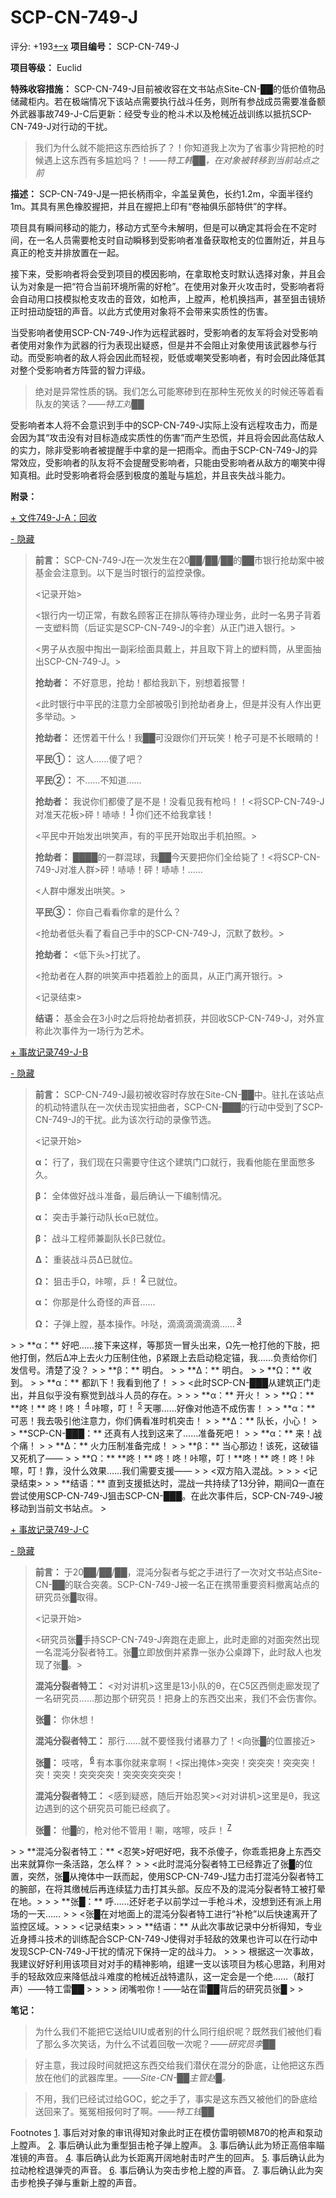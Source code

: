 # SCP-CN-749-J
                        


评分: +193<a shape='rect' title='&#25105;&#21916;&#27426;' href='javascript:;' onclick='WIKIDOT.modules.PageRateWidgetModule.listeners.rate(event, 1)'>+</a><a shape='rect' title='&#25105;&#19981;&#21916;&#27426;' href='javascript:;' onclick='WIKIDOT.modules.PageRateWidgetModule.listeners.rate(event, -1)'>&#8211;</a><a shape='rect' title='&#21462;&#28040;&#25105;&#30340;&#25237;&#31080;' href='javascript:;' onclick='WIKIDOT.modules.PageRateWidgetModule.listeners.cancelVote(event)'>x</a>
**项目编号：** SCP-CN-749-J

**项目等级：** Euclid

**特殊收容措施：** SCP-CN-749-J目前被收容在文书站点Site-CN-██的低价值物品储藏柜内。若在极端情况下该站点需要执行战斗任务，则所有参战成员需要准备额外武器事故749-J-C后更新：经受专业的枪斗术以及枪械近战训练以抵抗SCP-CN-749-J对行动的干扰。


> 我们为什么就不能把这东西给拆了？！你知道我上次为了省事少背把枪的时候遇上这东西有多尴尬吗？！——*特工韩██，在对象被转移到当前站点之前* 
> 

**描述：** SCP-CN-749-J是一把长柄雨伞，伞盖呈黄色，长约1.2m，伞面半径约1m。其具有黑色橡胶握把，并且在握把上印有“卷袖俱乐部特供”的字样。

项目具有瞬间移动的能力，移动方式至今未解明，但是可以确定其将会在不定时间，在一名人员需要枪支时自动瞬移到受影响者准备获取枪支的位置附近，并且与真正的枪支并排放置在一起。

接下来，受影响者将会受到项目的模因影响，在拿取枪支时默认选择对象，并且会认为对象是一把“符合当前环境所需的好枪”。在使用对象开火攻击时，受影响者将会自动用口技模拟枪支攻击的音效，如枪声，上膛声，枪机换挡声，甚至狙击镜矫正时扭动旋钮的声音。以此方式使用对象将不会带来实质性的伤害。

当受影响者使用SCP-CN-749-J作为远程武器时，受影响者的友军将会对受影响者使用对象作为武器的行为表现出疑惑，但是并不会阻止对象使用该武器参与行动。而受影响者的敌人将会因此而轻视，贬低或嘲笑受影响者，有时会因此降低其对整个受影响者方阵营的智力评级。


> 绝对是异常性质的锅。我们怎么可能寒碜到在那种生死攸关的时候还等着看队友的笑话？——*特工刘██* 
> 

受影响者本人将不会意识到手中的SCP-CN-749-J实际上没有远程攻击力，而是会因为其“攻击没有对目标造成实质性的伤害”而产生恐慌，并且将会因此高估敌人的实力，除非受影响者被提醒手中拿的是一把雨伞。而由于SCP-CN-749-J的异常效应，受影响者的队友将不会提醒受影响者，只能由受影响者从敌方的嘲笑中得知真相。此时受影响者将会感到极度的羞耻与尴尬，并且丧失战斗能力。

**附录：** 


<a shape='rect' class='collapsible-block-link' href='javascript:;'>+&#160;&#25991;&#20214;749-J-A&#65306;&#22238;&#25910;</a>

<a shape='rect' class='collapsible-block-link' href='javascript:;'>-&#160;&#38544;&#34255;</a>


> **前言：** SCP-CN-749-J在一次发生在20██/██/██的██市银行抢劫案中被基金会注意到。以下是当时银行的监控录像。
> 
> <记录开始>
> 
> <银行内一切正常，有数名顾客正在排队等待办理业务，此时一名男子背着一支塑料筒（后证实是SCP-CN-749-J的伞套）从正门进入银行。>
> 
> <男子从衣服中掏出一副彩绘面具戴上，并且取下背上的塑料筒，从里面抽出SCP-CN-749-J。>
> 
> **抢劫者：** 不好意思，抢劫！都给我趴下，别想着报警！
> 
> <此时银行中平民的注意力全部被吸引到抢劫者身上，但是并没有人作出更多举动。>
> 
> **抢劫者：** 还愣着干什么！我██可没跟你们开玩笑！枪子可是不长眼睛的！
> 
> **平民①：** 这人……傻了吧？
> 
> **平民②：** 不……不知道……
> 
> **抢劫者：** 我说你们都傻了是不是！没看见我有枪吗！！<将SCP-CN-749-J对准天花板>砰！哧哧！<sup class='footnoteref'>
 <a shape='rect' class='footnoteref' id='footnoteref-1' href='javascript:;' onclick='WIKIDOT.page.utils.scrollToReference(&apos;footnote-1&apos;)'>1</a>
</sup>你们还不给我拿钱！
> 
> <平民中开始发出哄笑声，有的平民开始取出手机拍照。>
> 
> **抢劫者：** ████的一群混球，我██今天要把你们全给毙了！<将SCP-CN-749-J对准人群>砰！哧哧！砰！哧哧！……
> 
> <人群中爆发出哄笑。>
> 
> **平民③：** 你自己看看你拿的是什么？
> 
> <抢劫者低头看了看自己手中的SCP-CN-749-J，沉默了数秒。>
> 
> **抢劫者：** <低下头>打扰了。
> 
> <抢劫者在人群的哄笑声中捂着脸上的面具，从正门离开银行。>
> 
> <记录结束>
> 
> **结语：** 基金会在3小时之后将抢劫者抓获，并回收SCP-CN-749-J，对外宣称此次事件为一场行为艺术。
> 





<a shape='rect' class='collapsible-block-link' href='javascript:;'>+&#160;&#20107;&#25925;&#35760;&#24405;749-J-B</a>

<a shape='rect' class='collapsible-block-link' href='javascript:;'>-&#160;&#38544;&#34255;</a>


> **前言：** SCP-CN-749-J最初被收容时存放在Site-CN-██中。驻扎在该站点的机动特遣队在一次伏击现实扭曲者，SCP-CN-███的行动中受到了SCP-CN-749-J的干扰。此为该次行动的录像节选。
> 
> <记录开始>
> 
> **α：** 行了，我们现在只需要守住这个建筑门口就行，我看他能在里面憋多久。
> 
> **β：** 全体做好战斗准备，最后确认一下编制情况。
> 
> **α：** 突击手兼行动队长α已就位。
> 
> **β：** 战斗工程师兼副队长β已就位。
> 
> **Δ：** 重装战斗员Δ已就位。
> 
> **Ω：** 狙击手Ω，咔嚓，乒！<sup class='footnoteref'>
 <a shape='rect' class='footnoteref' id='footnoteref-2' href='javascript:;' onclick='WIKIDOT.page.utils.scrollToReference(&apos;footnote-2&apos;)'>2</a>
</sup>已就位。
> 
> **α：** 你那是什么奇怪的声音……
> 
> **Ω：** 子弹上膛，基本操作。咔哒，滴滴滴滴滴滴……<sup class='footnoteref'>
 <a shape='rect' class='footnoteref' id='footnoteref-3' href='javascript:;' onclick='WIKIDOT.page.utils.scrollToReference(&apos;footnote-3&apos;)'>3</a>
</sup>
> 
> **α：** 好吧……接下来这样，等那货一冒头出来，Ω先一枪打他的下肢，把他打倒，然后Δ冲上去火力压制住他，β紧跟上去启动稳定锚，我……负责给你们发信号。清楚了没？
> 
> **β：** 明白。
> 
> **Δ：** 明白。
> 
> **Ω：** 收到。
> 
> **α：** 都趴下！我看到他了！
> 
> <此时SCP-CN-███从建筑正门走出，并且似乎没有察觉到战斗人员的存在。>
> 
> **α：** 开火！
> 
> **Ω：**  **咚！**  咚！咚！<sup class='footnoteref'>
 <a shape='rect' class='footnoteref' id='footnoteref-4' href='javascript:;' onclick='WIKIDOT.page.utils.scrollToReference(&apos;footnote-4&apos;)'>4</a>
</sup>咔嚓，叮！<sup class='footnoteref'>
 <a shape='rect' class='footnoteref' id='footnoteref-5' href='javascript:;' onclick='WIKIDOT.page.utils.scrollToReference(&apos;footnote-5&apos;)'>5</a>
</sup>天哪……好像对他造不成伤害！
> 
> **α：** 可恶！我去吸引他注意力，你们俩看准时机突击！
> 
> **Δ：** 队长，小心！
> 
> **SCP-CN-███：** 还真有人找到这来了……准备死吧！
> 
> **α：** 来！战个痛！
> 
> **Δ：** 火力压制准备完成！
> 
> **β：** 当心那边！该死，这破锚又死机了——
> 
> **Ω：**  **咚！**  咚！咚！咔嚓，叮！**咚！**  咚！咚！咔嚓，叮！靠，没什么效果……我们需要支援——
> 
> <双方陷入混战。>
> 
> <记录结束>
> 
> **结语：** 直到支援抵达时，混战一共持续了13分钟，期间Ω一直在尝试使用SCP-CN-749-J狙击SCP-CN-███。在此次事件后，SCP-CN-749-J被移动到当前文书站点。
> 





<a shape='rect' class='collapsible-block-link' href='javascript:;'>+&#160;&#20107;&#25925;&#35760;&#24405;749-J-C</a>

<a shape='rect' class='collapsible-block-link' href='javascript:;'>-&#160;&#38544;&#34255;</a>


> **前言：** 于20██/██/██，混沌分裂者与蛇之手进行了一次对文书站点Site-CN-██的联合突袭。SCP-CN-749-J被一名正在携带重要资料撤离站点的研究员张█取得。
> 
> <记录开始>
> 
> <研究员张█手持SCP-CN-749-J奔跑在走廊上，此时走廊的对面突然出现一名混沌分裂者特工。张█立即放倒并紧靠一张办公桌蹲下，此时敌人也发现了张█。>
> 
> **混沌分裂者特工：** <对对讲机>这里是13小队的θ，在C5区西侧走廊发现了一名研究员……那边那个研究员！把身上的东西交出来，我们不会伤害你。
> 
> **张█：** 你休想！
> 
> **混沌分裂者特工：** 那行……就不要怪我付诸暴力了！<向张█的位置接近>
> 
> **张█：** 吱喀，<sup class='footnoteref'>
 <a shape='rect' class='footnoteref' id='footnoteref-6' href='javascript:;' onclick='WIKIDOT.page.utils.scrollToReference(&apos;footnote-6&apos;)'>6</a>
</sup>有本事你就来拿啊！<探出掩体>突突！突突突！突突突！突！突突！突突突突！突突突突突突！
> 
> **混沌分裂者特工：** <感到疑惑，随后开始忍笑><对对讲机>这里是θ，我这边遇到的这个研究员可能已经疯了。
> 
> **张█：** 他█的，枪对他不管用！唰，喀嚓，吱乒！<sup class='footnoteref'>
 <a shape='rect' class='footnoteref' id='footnoteref-7' href='javascript:;' onclick='WIKIDOT.page.utils.scrollToReference(&apos;footnote-7&apos;)'>7</a>
</sup>
> 
> **混沌分裂者特工：** <忍笑>好吧好吧，我不杀傻子，你乖乖把身上东西交出来就算你一条活路，怎么样？
> 
> <此时混沌分裂者特工已经靠近了张█的位置，突然，张█从掩体中一跃而起，使用SCP-CN-749-J猛力击打混沌分裂者特工的腕部，在将其缴械后再连续猛力击打其头部。反应不及的混沌分裂者特工被打晕在地。>
> 
> **张█：** 呼……还好老子以前学过一手枪斗术，没想到还有派上用场的一天……
> 
> <张█在对地面上的混沌分裂者特工进行“补枪”以后快速离开了监控区域。>
> 
> <记录结束>
> 
> **结语：** 从此次事故记录中分析得知，专业近身搏斗技术的训练配合SCP-CN-749-J使得对手轻敌的效果也许可以在行动中发现SCP-CN-749-J干扰的情况下保持一定的战斗力。
> 
> 
> 根据这一次事故，我建议好好利用该项目对对手的精神影响，组建一支以该项目为核心思路，利用对手的轻敌效应来降低战斗难度的枪械近战特遣队，这一定会是一个绝……（敲打声）——特工雷██
> 
> 
> 
> 闭嘴啦你！——站在雷██背后的研究员张█
> 
> 




**笔记：** 


> 为什么我们不能把它送给UIU或者别的什么同行组织呢？既然我们被他们看了那么多次笑话，为什么不试着回敬一次呢？——*研究员李██* 
> 


> 好主意，我过段时间就把这东西交给我们潜伏在混分的卧底，让他把这东西放在他们的武器库里。——*Site-CN-██主管赵█。* 
> 


> 不用，我们已经试过给GOC，蛇之手了，事实是这东西又被他们的卧底给送回来了。冤冤相报何时了啊。——*特工钱██* 
> 



Footnotes
<a shape='rect' href='javascript:;' onclick='WIKIDOT.page.utils.scrollToReference(&apos;footnoteref-1&apos;)'>1</a>. 事后对对象的审讯得知对象此时正在模仿雷明顿M870的枪声和泵动上膛声。
<a shape='rect' href='javascript:;' onclick='WIKIDOT.page.utils.scrollToReference(&apos;footnoteref-2&apos;)'>2</a>. 事后确认此为重型狙击枪子弹上膛声。
<a shape='rect' href='javascript:;' onclick='WIKIDOT.page.utils.scrollToReference(&apos;footnoteref-3&apos;)'>3</a>. 事后确认此为矫正高倍率瞄准镜的声音。
<a shape='rect' href='javascript:;' onclick='WIKIDOT.page.utils.scrollToReference(&apos;footnoteref-4&apos;)'>4</a>. 事后确认此为长距离开阔地射击时产生的回声。
<a shape='rect' href='javascript:;' onclick='WIKIDOT.page.utils.scrollToReference(&apos;footnoteref-5&apos;)'>5</a>. 事后确认此为拉动枪栓退弹壳的声音。
<a shape='rect' href='javascript:;' onclick='WIKIDOT.page.utils.scrollToReference(&apos;footnoteref-6&apos;)'>6</a>. 事后确认为突击步枪上膛的声音。
<a shape='rect' href='javascript:;' onclick='WIKIDOT.page.utils.scrollToReference(&apos;footnoteref-7&apos;)'>7</a>. 事后确认此为突击步枪换子弹与重新上膛的声音。


                    